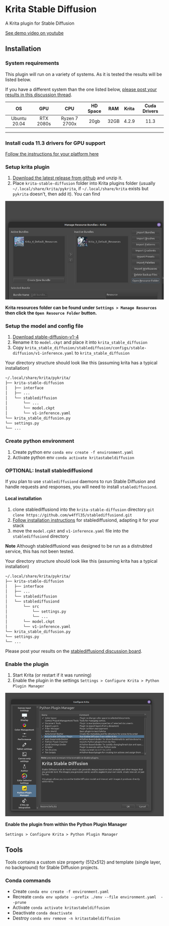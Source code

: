 # Krita Stable Diffusion

A Krita plugin for Stable Diffusion

[See demo video on youtube](https://www.youtube.com/watch?v=maWR7dDf4SE)

## Installation

### System requirements

This plugin will run on a variety of systems. As it is tested the results will
be listed below.

If you have a different system than the one listed below, [please post your 
results in this discussion thread](https://github.com/w4ffl35/krita_stable_diffusion/discussions/16).


| OS |    GPU    |      CPU      | HD Space | RAM | Krita | Cuda Drivers |
|:---:|:---------:|:-------------:|:---------:|:---:|:-----:|:------------:|
| Ubuntu 20.04 | RTX 2080s | Ryzen 7 2700x | 20gb | 32GB | 4.2.9 |     11.3     |

---

### Install cuda 11.3 drivers for GPU support

[Follow the instructions for your platform here](https://developer.nvidia.com/cuda-11.3.0-download-archive)

### Setup krita plugin

1. [Download the latest release from github](https://github.com/w4ffl35/krita_stable_diffusion/releases/download/0.1.0/krita_stable_diffusion-0.1.0.zip) and unzip it.
2. Place `krita-stable-diffusion` folder into Krita plugins folder (usually `~/.local/share/krita/pykrita`, if `~/.local/share/krita` exists but `pykrita` doesn't, then add it). You can find

![img.png](img.png)

**Krita resources folder can be found under `Settings > Manage Resources` then click the `Open Resource Folder` button.**

### Setup the model and config file

1. [Download stable-diffusion-v1-4](https://huggingface.co/CompVis/stable-diffusion-v1-4)
2. Rename it to `model.ckpt` and place it into `krita_stable_diffusion`
3. Copy `krita_stable_diffusion/stablediffusion/configs/stable-diffusion/v1-inference.yaml` to `krita_stable_diffusion`

Your directory structure should look like this (assuming krita has a typical installation)

```
~/.local/share/krita/pykrita/
├── krita-stable-diffusion
│   ├── interface
│   ├── ...
│   └── stablediffusion
│       └── ...
│       └── model.ckpt
│       └── v1-inference.yaml
└── krita_stable_diffusion.py
└── settings.py
└── ...
```

### Create python environment

1. Create python env `conda env create -f environment.yaml`
2. Activate python env `conda activate kritastabeldiffusion`

### OPTIONAL: Install stablediffusiond

If you plan to use `stablediffusiond` daemons to run Stable Diffusion and handle
requests and responses, you will need to install `stablediffusiond`. 

#### Local installation

1. clone stablediffusiond into the `krita-stable-diffusion` directory `git clone https://github.com/w4ffl35/stablediffusiond.git`
2. [Follow installation instructions](https://github.com/w4ffl35/stablediffusiond#installation) for stablediffusiond, adapting it for your stack
3. move the `model.cpkt` and `v1-inference.yaml` file into the `stablediffusiond` directory

**Note** Although stablediffusiond was designed to be run as a distrubted service, this
has not been tested. 

Your directory structure should look like this (assuming krita has a typical installation)

```
~/.local/share/krita/pykrita/
├── krita-stable-diffusion
│   ├── interface
│   ├── ...
│   └── stablediffusion
│   └── stablediffusiond
│       └── src
│           └── settings.py
│           └── ...
│       └── model.ckpt
│       └── v1-inference.yaml
└── krita_stable_diffusion.py
└── settings.py
└── ...
```

Please post your results on the [stablediffusiond discussion board](https://github.com/w4ffl35/stablediffusiond/discussions).

### Enable the plugin

1. Start Krita (or restart if it was running)
2. Enable the plugin in the settings `Settings > Configure Krita > Python Plugin Manager`

![img_1.png](img_1.png)

**Enable the plugin from within the Python Plugin Manager**

`Settings > Configure Krita > Python Plugin Manager`

## Tools

Tools contains a custom size property (512x512) and template (single layer, no background) 
for Stable Diffusion projects.


### Conda commands

- Create `conda env create -f environment.yaml`
- Recreate `conda env update --prefix ./env --file environment.yaml  --prune`
- Activate `conda activate kritastabeldiffusion`
- Deactivate `conda deactivate`
- Destroy `conda env remove -n kritastabeldiffusion`
